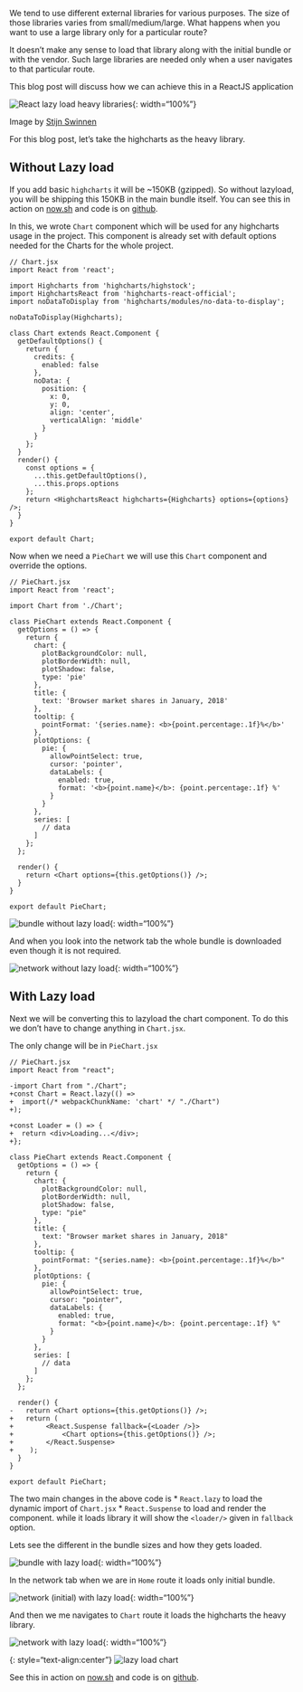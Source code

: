 We tend to use different external libraries for various purposes. The size of those libraries varies from small/medium/large. What happens when you want to use a large library only for a particular route?

It doesn’t make any sense to load that library along with the initial bundle or with the vendor. Such large libraries are needed only when a user navigates to that particular route.

This blog post will discuss how we can achieve this in a ReactJS application

![React lazy load heavy libraries](https://s3.ap-south-1.amazonaws.com/revathskumar-blog-images/2019/react-large-libraries/stijn-swinnen-145895-unsplash.resized.jpg){: width=“100%”}

Image by [Stijn Swinnen](https://unsplash.com/@stijnswinnen?utm_medium=referral&utm_campaign=photographer-credit&utm_content=creditBadge)

For this blog post, let’s take the highcharts as the heavy library.

<a href="#without-lazy-load" id="without-lazy-load" class="anchor"><em></em></a>Without Lazy load
-------------------------------------------------------------------------------------------------

If you add basic `highcharts` it will be ~150KB (gzipped). So without lazyload, you will be shipping this 150KB in the main bundle itself. You can see this in action on [now.sh](https://withoutlazyload.rsknow.now.sh/) and code is on [github](https://github.com/revathskumar/react-lazy-load/tree/master/without-lazy-load).

In this, we wrote `Chart` component which will be used for any highcharts usage in the project. This component is already set with default options needed for the Charts for the whole project.

    // Chart.jsx
    import React from 'react';

    import Highcharts from 'highcharts/highstock';
    import HighchartsReact from 'highcharts-react-official';
    import noDataToDisplay from 'highcharts/modules/no-data-to-display';

    noDataToDisplay(Highcharts);

    class Chart extends React.Component {
      getDefaultOptions() {
        return {
          credits: {
            enabled: false
          },
          noData: {
            position: {
              x: 0,
              y: 0,
              align: 'center',
              verticalAlign: 'middle'
            }
          }
        };
      }
      render() {
        const options = {
          ...this.getDefaultOptions(),
          ...this.props.options
        };
        return <HighchartsReact highcharts={Highcharts} options={options} />;
      }
    }

    export default Chart;

Now when we need a `PieChart` we will use this `Chart` component and override the options.

    // PieChart.jsx
    import React from 'react';

    import Chart from './Chart';

    class PieChart extends React.Component {
      getOptions = () => {
        return {
          chart: {
            plotBackgroundColor: null,
            plotBorderWidth: null,
            plotShadow: false,
            type: 'pie'
          },
          title: {
            text: 'Browser market shares in January, 2018'
          },
          tooltip: {
            pointFormat: '{series.name}: <b>{point.percentage:.1f}%</b>'
          },
          plotOptions: {
            pie: {
              allowPointSelect: true,
              cursor: 'pointer',
              dataLabels: {
                enabled: true,
                format: '<b>{point.name}</b>: {point.percentage:.1f} %'
              }
            }
          },
          series: [
            // data
          ]
        };
      };

      render() {
        return <Chart options={this.getOptions()} />;
      }
    }

    export default PieChart;

![bundle without lazy load](https://s3.ap-south-1.amazonaws.com/revathskumar-blog-images/2019/react-large-libraries/without-lazy-load-bundles.png){: width=“100%”}

And when you look into the network tab the whole bundle is downloaded even though it is not required.

![network without lazy load](https://s3.ap-south-1.amazonaws.com/revathskumar-blog-images/2019/react-large-libraries/without-lazy-load-network.png){: width=“100%”}

<a href="#with-lazy-load" id="with-lazy-load" class="anchor"><em></em></a>With Lazy load
----------------------------------------------------------------------------------------

Next we will be converting this to lazyload the chart component. To do this we don’t have to change anything in `Chart.jsx`.

The only change will be in `PieChart.jsx`

    // PieChart.jsx
    import React from "react";

    -import Chart from "./Chart";
    +const Chart = React.lazy(() =>
    +  import(/* webpackChunkName: 'chart' */ "./Chart")
    +);

    +const Loader = () => {
    +  return <div>Loading...</div>;
    +};

    class PieChart extends React.Component {
      getOptions = () => {
        return {
          chart: {
            plotBackgroundColor: null,
            plotBorderWidth: null,
            plotShadow: false,
            type: "pie"
          },
          title: {
            text: "Browser market shares in January, 2018"
          },
          tooltip: {
            pointFormat: "{series.name}: <b>{point.percentage:.1f}%</b>"
          },
          plotOptions: {
            pie: {
              allowPointSelect: true,
              cursor: "pointer",
              dataLabels: {
                enabled: true,
                format: "<b>{point.name}</b>: {point.percentage:.1f} %"
              }
            }
          },
          series: [
            // data 
          ]
        };
      };

      render() {
    -   return <Chart options={this.getOptions()} />;
    +   return (
    +        <React.Suspense fallback={<Loader />}>
    +            <Chart options={this.getOptions()} />;
    +        </React.Suspense>
    +    );
      }
    }

    export default PieChart;

The two main changes in the above code is \* `React.lazy` to load the dynamic import of `Chart.jsx` \* `React.Suspense` to load and render the component. while it loads library it will show the `<loader/>` given in `fallback` option.

Lets see the different in the bundle sizes and how they gets loaded.

![bundle with lazy load](https://s3.ap-south-1.amazonaws.com/revathskumar-blog-images/2019/react-large-libraries/withlazyload-bundles.png){: width=“100%”}

In the network tab when we are in `Home` route it loads only initial bundle.

![network (initial) with lazy load](https://s3.ap-south-1.amazonaws.com/revathskumar-blog-images/2019/react-large-libraries/withlazyload-initial-network.png){: width=“100%”}

And then we me navigates to `Chart` route it loads the highcharts the heavy library.

![network with lazy load](https://s3.ap-south-1.amazonaws.com/revathskumar-blog-images/2019/react-large-libraries/withlazyload-network.png){: width=“100%”}

{: style=“text-align:center”} ![lazy load chart](https://s3.ap-south-1.amazonaws.com/revathskumar-blog-images/2019/react-large-libraries/lazyload.gif)

See this in action on [now.sh](https://withlazyload.rsknow.now.sh/) and code is on [github](https://github.com/revathskumar/react-lazy-load/tree/master/with-lazy-load).

